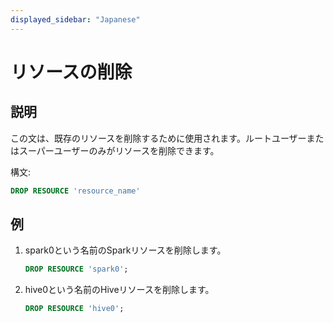 ```yaml
---
displayed_sidebar: "Japanese"
---
```


# リソースの削除

## 説明

この文は、既存のリソースを削除するために使用されます。ルートユーザーまたはスーパーユーザーのみがリソースを削除できます。

構文:

```sql
DROP RESOURCE 'resource_name'
```

## 例

1. spark0という名前のSparkリソースを削除します。

    ```SQL   
    DROP RESOURCE 'spark0';
    ```

2. hive0という名前のHiveリソースを削除します。

    ```SQL   
    DROP RESOURCE 'hive0';
    ```